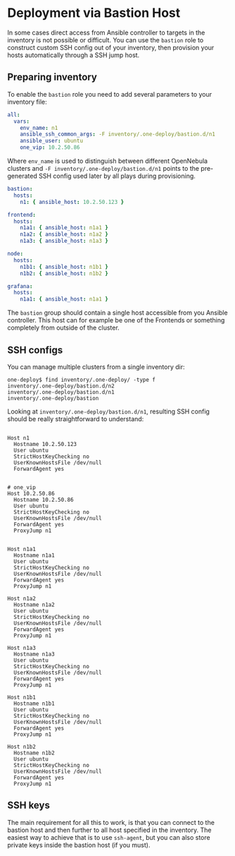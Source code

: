 # Deployment via Bastion Host

In some cases direct access from Ansible controller to targets in the inventory is not possible or difficult. You can use the `bastion` role to construct custom SSH config out of your inventory, then provision your hosts automatically through a SSH jump host.

## Preparing inventory

To enable the `bastion` role you need to add several parameters to your inventory file:

```yaml
all:
  vars:
    env_name: n1
    ansible_ssh_common_args: -F inventory/.one-deploy/bastion.d/n1
    ansible_user: ubuntu
    one_vip: 10.2.50.86
```

Where `env_name` is used to distinguish between different OpenNebula clusters and `-F inventory/.one-deploy/bastion.d/n1` points to the pre-generated SSH config used later by all plays during provisioning.


```yaml
bastion:
  hosts:
    n1: { ansible_host: 10.2.50.123 }

frontend:
  hosts:
    n1a1: { ansible_host: n1a1 }
    n1a2: { ansible_host: n1a2 }
    n1a3: { ansible_host: n1a3 }

node:
  hosts:
    n1b1: { ansible_host: n1b1 }
    n1b2: { ansible_host: n1b2 }

grafana:
  hosts:
    n1a1: { ansible_host: n1a1 }
```

The `bastion` group should contain a single host accessible from you Ansible controller. This host can for example be one of the Frontends or something completely from outside of the cluster.

## SSH configs

You can manage multiple clusters from a single inventory dir:

```
one-deploy$ find inventory/.one-deploy/ -type f
inventory/.one-deploy/bastion.d/n2
inventory/.one-deploy/bastion.d/n1
inventory/.one-deploy/bastion
```

Looking at `inventory/.one-deploy/bastion.d/n1`, resulting SSH config should be really straightforward to understand:

```ssh-config

Host n1
  Hostname 10.2.50.123
  User ubuntu
  StrictHostKeyChecking no
  UserKnownHostsFile /dev/null
  ForwardAgent yes


# one_vip
Host 10.2.50.86
  Hostname 10.2.50.86
  User ubuntu
  StrictHostKeyChecking no
  UserKnownHostsFile /dev/null
  ForwardAgent yes
  ProxyJump n1


Host n1a1
  Hostname n1a1
  User ubuntu
  StrictHostKeyChecking no
  UserKnownHostsFile /dev/null
  ForwardAgent yes
  ProxyJump n1

Host n1a2
  Hostname n1a2
  User ubuntu
  StrictHostKeyChecking no
  UserKnownHostsFile /dev/null
  ForwardAgent yes
  ProxyJump n1

Host n1a3
  Hostname n1a3
  User ubuntu
  StrictHostKeyChecking no
  UserKnownHostsFile /dev/null
  ForwardAgent yes
  ProxyJump n1

Host n1b1
  Hostname n1b1
  User ubuntu
  StrictHostKeyChecking no
  UserKnownHostsFile /dev/null
  ForwardAgent yes
  ProxyJump n1

Host n1b2
  Hostname n1b2
  User ubuntu
  StrictHostKeyChecking no
  UserKnownHostsFile /dev/null
  ForwardAgent yes
  ProxyJump n1

```

## SSH keys

The main requirement for all this to work, is that you can connect to the bastion host and then further to all host specified in the inventory. The easiest way to achieve that is to use `ssh-agent`, but you can also store private keys inside the bastion host (if you must).